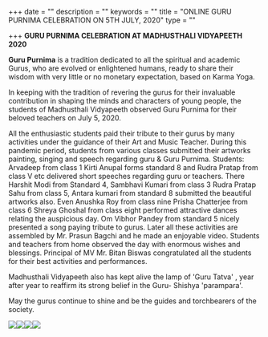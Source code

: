 +++
date = ""
description = ""
keywords = ""
title = "ONLINE GURU PURNIMA CELEBRATION ON 5TH JULY, 2020"
type = ""

+++
**GURU PURNIMA CELEBRATION AT MADHUSTHALI VIDYAPEETH 2020**

**Guru Purnima** is a tradition dedicated to all the spiritual and academic Gurus, who are evolved or enlightened humans, ready to share their wisdom with very little or no monetary expectation, based on Karma Yoga.

In keeping with the tradition of revering the gurus for their invaluable contribution in shaping the minds and characters of young people, the students of Madhusthali Vidyapeeth observed Guru Purnima for their beloved teachers on July 5, 2020.

All the enthusiastic students paid their tribute to their gurus by many activities under the guidance of their Art and Music Teacher. During this pandemic period, students from various classes submitted their artworks painting, singing and speech regarding guru & Guru Purnima. Students: Arvadeep from class 1 Kirti Anupal forms standard 8 and Rudra Pratap from class V etc delivered short speeches regarding guru or teachers. There Harshit Modi from Standard 4, Sambhavi Kumari from class 3 Rudra Pratap Sahu from class 5, Antara kumari from standard 8 submitted the beautiful artworks also. Even Anushka Roy from class nine Prisha Chatterjee from class 6 Shreya Ghoshal from class eight performed attractive dances relating the auspicious day. Om Vibhor Pandey from standard 5 nicely presented a song paying tribute to gurus. Later all these activities are assembled by Mr. Prasun Bagchi and he made an enjoyable video. Students and teachers from home observed the day with enormous wishes and blessings. Principal of MV Mr. Bitan Biswas congratulated all the students for their best activities and performances.

Madhusthali Vidyapeeth also has kept alive the lamp of 'Guru Tatva' , year after year to reaffirm its strong belief in the Guru- Shishya 'parampara'.

May the gurus continue to shine and be the guides and torchbearers of the society.

![](/uploads/2020/07/08/img-20200702-wa0050.jpg)![](/uploads/2020/07/08/img-20200629-wa0068.jpg)![](/uploads/2020/07/08/img-20200629-wa0071_1.jpg)![](/uploads/2020/07/08/img-20200701-wa0044.jpg)